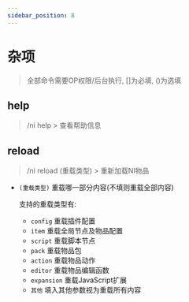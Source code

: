 ```yaml
---
sidebar_position: 8
---
```


# 杂项

> 全部命令需要OP权限/后台执行, []为必填, ()为选填

## help

> /ni help > 查看帮助信息

## reload

> /ni reload (重载类型) > 重新加载NI物品

* `(重载类型)` 重载哪一部分内容(不填则重载全部内容)

    支持的重载类型有:
    
    * `config` 重载插件配置
    * `item` 重载全局节点及物品配置
    * `script` 重载脚本节点
    * `pack` 重载物品包
    * `action` 重载物品动作
    * `editor` 重载物品编辑函数
    * `expansion` 重载JavaScript扩展
    * `其他` 填入其他参数视为重载所有内容
